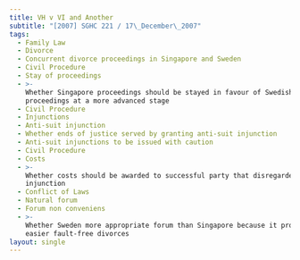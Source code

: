 ```yaml
---
title: VH v VI and Another
subtitle: "[2007] SGHC 221 / 17\_December\_2007"
tags:
  - Family Law
  - Divorce
  - Concurrent divorce proceedings in Singapore and Sweden
  - Civil Procedure
  - Stay of proceedings
  - >-
    Whether Singapore proceedings should be stayed in favour of Swedish
    proceedings at a more advanced stage
  - Civil Procedure
  - Injunctions
  - Anti-suit injunction
  - Whether ends of justice served by granting anti-suit injunction
  - Anti-suit injunctions to be issued with caution
  - Civil Procedure
  - Costs
  - >-
    Whether costs should be awarded to successful party that disregarded interim
    injunction
  - Conflict of Laws
  - Natural forum
  - Forum non conveniens
  - >-
    Whether Sweden more appropriate forum than Singapore because it provided
    easier fault-free divorces
layout: single
---
```


